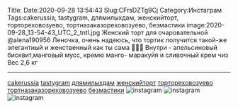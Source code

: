 Title:
Date:2020-09-28 13:54:43
Slug:CFrsDZTg9Cj
Category:Инстаграм
Tags:cakerussia, tastygram, длямилыхдам, женскийторт, тортореховозуево, тортназаказореховозуево, безмастики
image:2020-09-28_13-54-43_UTC_2_tntl.jpg
Женский торт для очаровательной @alena190956 
Леночка, очень надеюсь, что тортик получится такой-же элегантный и женственный как ты сама 💋💋💋
Внутри - апельсиновый бисквит,манговый мусс, кремю манго- маракуйя и сливочный крем чиз
Вес 2,6 кг
_____________________
[cakerussia]({tag}cakerussia) [tastygram]({tag}tastygram) [длямилыхдам]({tag}длямилыхдам) [женскийторт]({tag}женскийторт) [тортореховозуево]({tag}тортореховозуево) [тортназаказореховозуево]({tag}тортназаказореховозуево) [безмастики]({tag}безмастики)
![instagram]({attach}images/2020-09-28_13-54-43_UTC_2.jpg)
![instagram]({attach}images/2020-09-28_13-54-43_UTC_1.jpg)
![instagram]({attach}images/2020-09-28_13-54-43_UTC_3.jpg)
